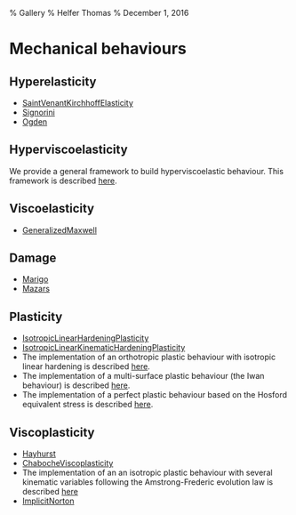 % Gallery
% Helfer Thomas
% December 1, 2016

# Mechanical behaviours

## Hyperelasticity

- [SaintVenantKirchhoffElasticity](./gallery/hyperelasticity/SaintVenantKirchhoffElasticity.mfront)
- [Signorini](signorini.html)
- [Ogden](ogden.html)

## Hyperviscoelasticity

We provide a general framework to build hyperviscoelastic
behaviour. This framework is described
[here](hyperviscoelasticity.html).

## Viscoelasticity

- [GeneralizedMaxwell](./gallery/viscoelasticity/GeneralizedMaxwell.mfront)

## Damage

- [Marigo](gallery/damage/Marigo.mfront)
- [Mazars](gallery/damage/Mazars.mfront)

## Plasticity

- [IsotropicLinearHardeningPlasticity](gallery/plasticity/IsotropicLinearHardeningPlasticity.mfront)
- [IsotropicLinearKinematicHardeningPlasticity](gallery/plasticity/IsotropicLinearKinematicHardeningPlasticity.mfront)
- The implementation of an orthotropic plastic behaviour with
  isotropic linear hardening is described
  [here](orthotropiclinearhardeningplasticity.html).
- The implementation of a multi-surface plastic behaviour (the Iwan
  behaviour) is described [here](iwan.html).
- The implementation of a perfect plastic behaviour based on the
  Hosford equivalent stress is described [here](hosford.html).

## Viscoplasticity

- [Hayhurst](gallery/viscoplasticity/Hayhurst.mfront)
- [ChabocheViscoplasticity](gallery/viscoplasticity/ChabocheViscoplasticity.mfront)
- The implementation of an an isotropic plastic behaviour with several
  kinematic variables following the Amstrong-Frederic evolution law is
  described
  [here](isotropicplasticityamstrongfrederickinematichardening.html)
- [ImplicitNorton](gallery/viscoplasticity/ImplicitNorton.mfront)

<!-- Local IspellDict: english -->
